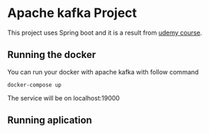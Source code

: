 # Apache kafka Project

This project uses Spring boot and it is a result from [udemy course](https://www.udemy.com/course/apache-kafka-valdir/).

## Running the docker

You can run your docker with apache kafka with follow command
```shell script
docker-compose up
```

The service will be on localhost:19000

## Running aplication

